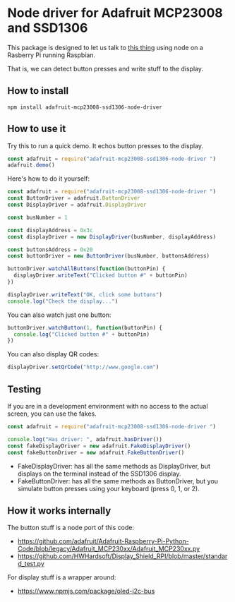 # Node driver for Adafruit MCP23008 and SSD1306

This package is designed to let us talk to
[this thing](https://www.hwhardsoft.de/english/projects/display-shield/) using node
on a Rasberry Pi running Raspbian.

That is, we can detect button presses and write stuff to the display.

## How to install

`npm install adafruit-mcp23008-ssd1306-node-driver`

## How to use it

Try this to run a quick demo. It echos button presses to the display.
```javascript
const adafruit = require("adafruit-mcp23008-ssd1306-node-driver ")
adafruit.demo()
```


Here's how to do it yourself:

```javascript
const adafruit = require("adafruit-mcp23008-ssd1306-node-driver ")
const ButtonDriver = adafruit.ButtonDriver
const DisplayDriver = adafruit.DisplayDriver

const busNumber = 1

const displayAddress = 0x3c
const displayDriver = new DisplayDriver(busNumber, displayAddress)

const buttonsAddress = 0x20
const buttonDriver = new ButtonDriver(busNumber, buttonsAddress)

buttonDriver.watchAllButtons(function(buttonPin) {
  displayDriver.writeText("Clicked button #" + buttonPin)
})

displayDriver.writeText("OK, click some buttons")
console.log("Check the display...")
```

You can also watch just one button:

```javascript
buttonDriver.watchButton(1, function(buttonPin) {
  console.log("Clicked button #" + buttonPin)
})
```


You can also display QR codes:

```javascript
displayDriver.setQrCode("http://www.google.com")
```

## Testing

If you are in a development environment with no access to the actual screen,
you can use the fakes.

```javascript
const adafruit = require("adafruit-mcp23008-ssd1306-node-driver ")

console.log("Has driver: ", adafruit.hasDriver())
const fakeDisplayDriver = new adafruit.FakeDisplayDriver()
const fakeButtonDriver = new adafruit.FakeButtonDriver()
```

* FakeDisplayDriver: has all the same methods as DisplayDriver,
  but displays on the terminal instead of the SSD1306 display.
* FakeButtonDriver: has all the same methods as ButtonDriver,
  but you simulate button presses using your keyboard (press 0, 1, or 2).


## How it works internally

The button stuff is a node port of this code:
* https://github.com/adafruit/Adafruit-Raspberry-Pi-Python-Code/blob/legacy/Adafruit_MCP230xx/Adafruit_MCP230xx.py
* https://github.com/HWHardsoft/Display_Shield_RPI/blob/master/standard_test.py

For display stuff is a wrapper around:
* https://www.npmjs.com/package/oled-i2c-bus
